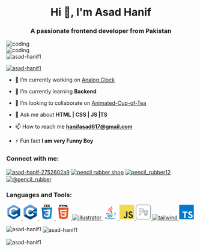 <h1 align="center">Hi 👋, I'm Asad Hanif</h1>
<h3 align="center">A passionate frontend developer from Pakistan</h3>
<img align="left" alt="coding" width="465" src="https://camo.githubusercontent.com/19db51af5f90f1b152bc0b9078f5fe97053955be5074f03f17019c70345bdcdb/68747470733a2f2f6d69726f2e6d656469756d2e636f6d2f6d61782f313336302f302a37513379765349765f7430696f4a2d5a2e676966">
<img align="left" alt="coding" width="465" src="https://i.pinimg.com/originals/81/17/8b/81178b47a8598f0c81c4799f2cdd4057.gif">

<p align="left"> <img src="https://komarev.com/ghpvc/?username=asad-hanif1&label=Profile%20views&color=0e75b6&style=flat" alt="asad-hanif1" /> </p>

<p align="left"> <a href="https://github.com/ryo-ma/github-profile-trophy"><img src="https://github-profile-trophy.vercel.app/?username=asad-hanif1" alt="asad-hanif1" /></a> </p>

- 🔭 I’m currently working on [Analog Clock](https://asad-hanif1.github.io/Time-Dekho/)

- 🌱 I’m currently learning **Backend**

- 👯 I’m looking to collaborate on [Animated-Cup-of-Tea](https://asad-hanif1.github.io/Animated-Cup-of-Tea/)

- 💬 Ask me about **HTML | CSS | JS |TS**

- 📫 How to reach me **hanifasad617@gmail.com**

- ⚡ Fun fact **I am very Funny Boy**

<h3 align="left">Connect with me:</h3>
<p align="left">
<a href="https://linkedin.com/in/asad-hanif-2752602a9" target="blank"><img align="center" src="https://raw.githubusercontent.com/rahuldkjain/github-profile-readme-generator/master/src/images/icons/Social/linked-in-alt.svg" alt="asad-hanif-2752602a9" height="30" width="40" /></a>
<a href="https://fb.com/pencil rubber shop" target="blank"><img align="center" src="https://raw.githubusercontent.com/rahuldkjain/github-profile-readme-generator/master/src/images/icons/Social/facebook.svg" alt="pencil rubber shop" height="30" width="40" /></a>
<a href="https://instagram.com/pencil_rubber12" target="blank"><img align="center" src="https://raw.githubusercontent.com/rahuldkjain/github-profile-readme-generator/master/src/images/icons/Social/instagram.svg" alt="pencil_rubber12" height="30" width="40" /></a>
<a href="https://www.youtube.com/c/@pencil_rubber" target="blank"><img align="center" src="https://raw.githubusercontent.com/rahuldkjain/github-profile-readme-generator/master/src/images/icons/Social/youtube.svg" alt="@pencil_rubber" height="30" width="40" /></a>
</p>

<h3 align="left">Languages and Tools:</h3>
<p align="left"> <a href="https://www.cprogramming.com/" target="_blank" rel="noreferrer"> <img src="https://raw.githubusercontent.com/devicons/devicon/master/icons/c/c-original.svg" alt="c" width="40" height="40"/> </a> <a href="https://www.w3schools.com/cpp/" target="_blank" rel="noreferrer"> <img src="https://raw.githubusercontent.com/devicons/devicon/master/icons/cplusplus/cplusplus-original.svg" alt="cplusplus" width="40" height="40"/> </a> <a href="https://www.w3schools.com/css/" target="_blank" rel="noreferrer"> <img src="https://raw.githubusercontent.com/devicons/devicon/master/icons/css3/css3-original-wordmark.svg" alt="css3" width="40" height="40"/> </a> <a href="https://www.w3.org/html/" target="_blank" rel="noreferrer"> <img src="https://raw.githubusercontent.com/devicons/devicon/master/icons/html5/html5-original-wordmark.svg" alt="html5" width="40" height="40"/> </a> <a href="https://www.adobe.com/in/products/illustrator.html" target="_blank" rel="noreferrer"> <img src="https://www.vectorlogo.zone/logos/adobe_illustrator/adobe_illustrator-icon.svg" alt="illustrator" width="40" height="40"/> </a> <a href="https://www.java.com" target="_blank" rel="noreferrer"> <img src="https://raw.githubusercontent.com/devicons/devicon/master/icons/java/java-original.svg" alt="java" width="40" height="40"/> </a> <a href="https://developer.mozilla.org/en-US/docs/Web/JavaScript" target="_blank" rel="noreferrer"> <img src="https://raw.githubusercontent.com/devicons/devicon/master/icons/javascript/javascript-original.svg" alt="javascript" width="40" height="40"/> </a> <a href="https://www.photoshop.com/en" target="_blank" rel="noreferrer"> <img src="https://raw.githubusercontent.com/devicons/devicon/master/icons/photoshop/photoshop-line.svg" alt="photoshop" width="40" height="40"/> </a> <a href="https://tailwindcss.com/" target="_blank" rel="noreferrer"> <img src="https://www.vectorlogo.zone/logos/tailwindcss/tailwindcss-icon.svg" alt="tailwind" width="40" height="40"/> </a> <a href="https://www.typescriptlang.org/" target="_blank" rel="noreferrer"> <img src="https://raw.githubusercontent.com/devicons/devicon/master/icons/typescript/typescript-original.svg" alt="typescript" width="40" height="40"/> </a> </p>

<p><img align="left" src="https://github-readme-stats.vercel.app/api/top-langs?username=asad-hanif1&show_icons=true&locale=en&layout=compact" alt="asad-hanif1" /></p>

<p>&nbsp;<img align="center" src="https://github-readme-stats.vercel.app/api?username=asad-hanif1&show_icons=true&locale=en" alt="asad-hanif1" /></p>

<p><img align="center" src="https://github-readme-streak-stats.herokuapp.com/?user=asad-hanif1&" alt="asad-hanif1" /></p>
